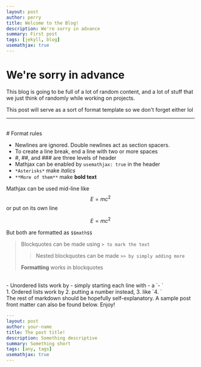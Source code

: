 ```yaml
---
layout: post
author: perry
title: Welcome to the Blog!
description: We're sorry in advance
summary: First post
tags: [jekyll, blog]
usemathjax: true
---
```

# We're sorry in advance

This blog is going to be full of a lot of random content,
and a lot of stuff that we just think of randomly while
working on projects.

This post will serve as a sort of format template so we
don't forget either lol

---

<br/>
# Format rules

- Newlines are ignored. Double newlines act as section spacers.
- To create a line break, end a line with two or more spaces
- #, ##, and ### are three levels of header
- Mathjax can be enabled by `usemathjax: true` in the header
- `*Asterisks*` make *italics*
- `**More of them**` make **bold text**

Mathjax can be used mid-line like $$E=mc^2$$ or put on its own line  

$$E=mc^2$$  

But both are formatted as `$$math$$`

> Blockquotes can be made using `> to mark the text`
>
>> Nested blockquotes can be made `>> by simply adding more`
>
> **Formatting** works in blockquotes 

<br/>
- Unordered lists work by
- simply starting each line with
- a `- `

<br/>
1. Ordered lists work by
2. putting a number instead,
3. like `4. `

<br/>
The rest of markdown should be hopefully self-explanatory.  
A sample post front matter can also be found below. Enjoy!


```yaml
---
layout: post
author: your-name
title: The post title!
description: Something descriptive
summary: Something short
tags: [any, tags]
usemathjax: true
---
```